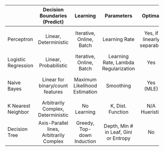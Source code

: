 |             | Decision Boundaries (Predict) | Learning | Parameters | Optimal | Variants | Efficient? | Regularization |
| ----------- | :-------------------: | :-------:  | :----------: | :-------: | :-------: | :------: | :------: |
| Perceptron  | Linear, Deterministic | Iterative, Online, Batch | Learning Rate | Yes, if linearly separable | Voted, Average | Relatively in -> Learning, Prediction | Yes -> reduce weights to minimize overfitting |
| Logistic Regression | Linear, Probabilistic | Iterative, Online, Batch | Learning Rate, Lambda Regularization | Yes | Negative Log Likelihood | Similar to Perceptron | Yes -> using lambda parameter |
| Naive Bayes | Linear for binary/count features | Maximum Likelihood Estimation | Smoothing | Yes (MLE) | | Very -> Single scan of data | |
| K Nearest Neighbor | Arbitrarily Complex, Deterministic | No Learning | K, Dist. Function | N/A Hueristic | | Very inefficient | |
| Decision Tree | Axis-Parallel lines, Arbitrarily Complex | Greedy, Top-down Induction | Depth, Min # in Leaf, Gini or Entropy | No | | Yes | Set minimum number allowed per leaf |
